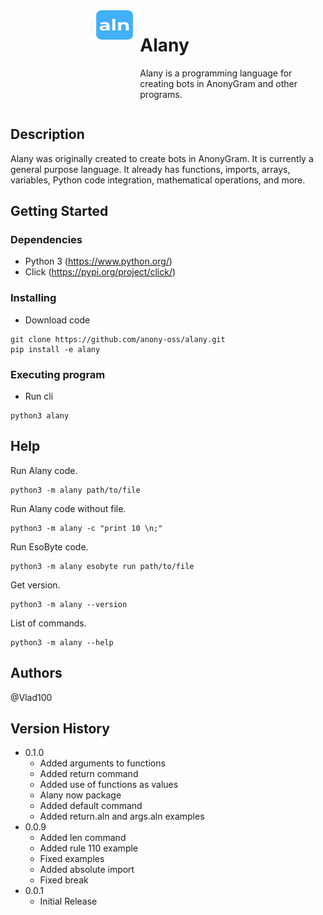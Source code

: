 <div style="display: flex;">
    <div>
        <img src="images/logo.png" alt="Logo" width="39%" height="30%" align="right">
    </div>
    <div>

# Alany 

Alany is a programming language for creating bots in AnonyGram and other programs.
⁣
    </div>
</div>

## Description

Alany was originally created to create bots in AnonyGram. It is currently a general purpose language. It already has functions, imports, arrays, variables, Python code integration, mathematical operations, and more.

## Getting Started

### Dependencies

* Python 3 (https://www.python.org/)
* Click (https://pypi.org/project/click/)

### Installing

* Download code
```
git clone https://github.com/anony-oss/alany.git
pip install -e alany
```

### Executing program

* Run cli
```
python3 alany
```

## Help

Run Alany code.
```
python3 -m alany path/to/file
```

Run Alany code without file.
```
python3 -m alany -c "print 10 \n;"
```

Run EsoByte code.
```
python3 -m alany esobyte run path/to/file
```

Get version.
```
python3 -m alany --version
```

List of commands.
```
python3 -m alany --help
```

## Authors

@Vlad100

## Version History
* 0.1.0
    * Added arguments to functions
    * Added return command
    * Added use of functions as values
    * Alany now package
    * Added default command
    * Added return.aln and args.aln examples
* 0.0.9
    * Added len command
    * Added rule 110 example
    * Fixed examples
    * Added absolute import
    * Fixed break
* 0.0.1
    * Initial Release
